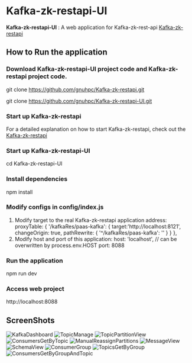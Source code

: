 # Kafka-zk-restapi-UI 

<b>Kafka-zk-restapi-UI</b> : A web application for Kafka-zk-rest-api [Kafka-zk-restapi](https://github.com/gnuhpc/Kafka-zk-restapi)
## How to Run the application

### Download Kafka-zk-restapi-UI project code and Kafka-zk-restapi project code.
git clone https://github.com/gnuhpc/Kafka-zk-restapi.git

git clone https://github.com/gnuhpc/Kafka-zk-restapi-UI.git

### Start up Kafka-zk-restapi
For a detailed explanation on how to start Kafka-zk-restapi, check out the [Kafka-zk-restapi](https://github.com/gnuhpc/Kafka-zk-restapi)

### Start up Kafka-zk-restapi-UI
cd Kafka-zk-restapi-UI

### Install dependencies
npm install

### Modify configs in config/index.js
 1. Modify target to the real Kafka-zk-restapi application address:
   proxyTable: {
      '/kafkaRes/paas-kafka': {
        target:'http://localhost:8121',
        changeOrigin: true,
        pathRewrite: {
          '^/kafkaRes/paas-kafka': ''
        }
      }
    },
 2. Modify host and port of this application:
  host: 'localhost', // can be overwritten by process.env.HOST
  port: 8088

### Run the application
npm run dev

### Access web project
http://localhost:8088

## ScreenShots
![KafkaDashboard](https://github.com/tinawenqiao/Kafka-zk-restapi-UI/blob/master/screenshots/KafkaDashboard.png)
![TopicManage](https://github.com/tinawenqiao/Kafka-zk-restapi-UI/blob/master/screenshots/TopicManage.png)
![TopicPartitionView](https://github.com/tinawenqiao/Kafka-zk-restapi-UI/blob/master/screenshots/TopicPartitionView.png)
![ConsumersGetByTopic](https://github.com/tinawenqiao/Kafka-zk-restapi-UI/blob/master/screenshots/ConsumersGetByTopic.png)
![ManualReassignPartitions](https://github.com/tinawenqiao/Kafka-zk-restapi-UI/blob/master/screenshots/ManualReassignPartitions.png)
![MessageView](https://github.com/tinawenqiao/Kafka-zk-restapi-UI/blob/master/screenshots/MessageView.png)
![SchemaView](https://github.com/tinawenqiao/Kafka-zk-restapi-UI/blob/master/screenshots/SchemaView.png)
![ConsumerGroup](https://github.com/tinawenqiao/Kafka-zk-restapi-UI/blob/master/screenshots/ConsumerGroup.png)
![TopicsGetByGroup](https://github.com/tinawenqiao/Kafka-zk-restapi-UI/blob/master/screenshots/TopicsGetByGroup.png)
![ConsumersGetByGroupAndTopic](https://github.com/tinawenqiao/Kafka-zk-restapi-UI/blob/master/screenshots/ConsumersGetByGroupAndTopic.png)

